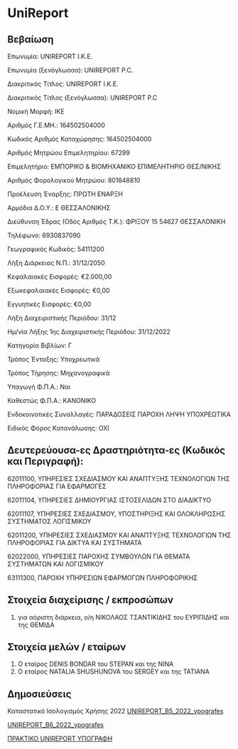 # UniReport
## Βεβαίωση

Επωνυμία: UNIREPORT Ι.Κ.Ε.

Επωνυμία (ξενόγλωσσα): UNIREPORT P.C.

Διακριτικός Τίτλος: UNIREPORT Ι.Κ.Ε.

Διακριτικός Τίτλος (ξενόγλωσσα): UNIREPORT P.C

Νομική Μορφή: ΙΚΕ

Αριθμός Γ.Ε.ΜΗ.: 164502504000

Κωδικός Αριθμός Καταχώρησης: 164502504000

Αριθμός Μητρώου Επιμελητηρίου: 67299

Επιμελητήριο: ΕΜΠΟΡΙΚΟ & ΒΙΟΜΗΧΑΝΙΚΟ ΕΠΙΜΕΛΗΤΗΡΙΟ ΘΕΣ/ΝΙΚΗΣ

Αριθμός Φορολογικού Μητρώου: 801848810

Προέλευση Έναρξης: ΠΡΩΤΗ ΕΝΑΡΞΗ

Αρμόδια Δ.Ο.Υ.: Ε ΘΕΣΣΑΛΟΝΙΚΗΣ

Διεύθυνση Έδρας (Οδός Αριθμός Τ.Κ.): ΦΡΙΞΟΥ 15 54627 ΘΕΣΣΑΛΟΝΙΚΗ

Τηλέφωνο: 6930837090

Γεωγραφικός Κωδικός: 54111200

Λήξη Διάρκειας Ν.Π.: 31/12/2050

Κεφαλαιακές Εισφορές: €2.000,00

Εξωκεφαλαιακές Εισφορές: €0,00

Εγγυητικές Εισφορές: €0,00

Λήξη Διαχειριστικής Περιόδου: 31/12

Ημ/νία Λήξης 1ης Διαχειριστικής Περιόδου: 31/12/2022

Κατηγορία Βιβλίων: Γ

Τρόπος Ένταξης: Υποχρεωτικά

Τρόπος Τήρησης: Μηχανογραφικά

Υπαγωγή Φ.Π.Α.: Ναι

Καθεστώς Φ.Π.Α.: ΚΑΝΟΝΙΚΟ

Ενδοκοινοτικές Συναλλαγές: ΠΑΡΑΔΟΣΕΙΣ ΠΑΡΟΧΗ ΛΗΨΗ ΥΠΟΧΡΕΩΤΙΚΑ

Ειδικός Φόρος Κατανάλωσης: ΟΧΙ

## Δευτερεύουσα-ες Δραστηριότητα-ες (Κωδικός και Περιγραφή):

62011100, ΥΠΗΡΕΣΙΕΣ ΣΧΕΔΙΑΣΜΟΥ ΚΑΙ ΑΝΑΠΤΥΞΗΣ ΤΕΧΝΟΛΟΓΙΩΝ ΤΗΣ ΠΛΗΡΟΦΟΡΙΑΣ ΓΙΑ ΕΦΑΡΜΟΓΕΣ

62011104, ΥΠΗΡΕΣΙΕΣ ΔΗΜΙΟΥΡΓΙΑΣ ΙΣΤΟΣΕΛΙΔΩΝ ΣΤΟ ΔΙΑΔΙΚΤΥΟ

62011107, ΥΠΗΡΕΣΙΕΣ ΣΧΕΔΙΑΣΜΟΥ, ΥΠΟΣΤΗΡΙΞΗΣ ΚΑΙ ΟΛΟΚΛΗΡΩΣΗΣ ΣΥΣΤΗΜΑΤΟΣ ΛΟΓΙΣΜΙΚΟΥ

62011200, ΥΠΗΡΕΣΙΕΣ ΣΧΕΔΙΑΣΜΟΥ ΚΑΙ ΑΝΑΠΤΥΞΗΣ ΤΕΧΝΟΛΟΓΙΩΝ ΤΗΣ ΠΛΗΡΟΦΟΡΙΑΣ ΓΙΑ ΔΙΚΤΥΑ ΚΑΙ
ΣΥΣΤΗΜΑΤΑ

62022000, ΥΠΗΡΕΣΙΕΣ ΠΑΡΟΧΗΣ ΣΥΜΒΟΥΛΩΝ ΓΙΑ ΘΕΜΑΤΑ ΣΥΣΤΗΜΑΤΩΝ ΚΑΙ ΛΟΓΙΣΜΙΚΟΥ

63111300, ΠΑΡΟΧΗ ΥΠΗΡΕΣΙΩΝ ΕΦΑΡΜΟΓΩΝ ΠΛΗΡΟΦΟΡΙΚΗΣ

## Στοιχεία διαχείρισης / εκπροσώπων
1. για αόριστη διάρκεια, ο/η ΝΙΚΟΛΑΟΣ ΤΣΑΝΤΙΚΙΔΗΣ του ΕΥΡΙΠΙΔΗΣ και της ΘΕΜΙΔΑ

## Στοιχεία μελών / εταίρων
1. Ο εταίρος DENIS BONDAR του STEPAN και της NINA
2. Ο εταίρος NATALIA SHUSHUNOVA του SERGEY και της TATIANA

## Δημοσιεύσεις
Καταστατικό
Ισολογισμός Χρήσης 2022
[UNIREPORT_Β5_2022_ypografes](https://unireport.gr/UNIREPORT_%CE%925_2022_ypografes.pdf)

[UNIREPORT_Β6_2022_ypografes](https://unireport.gr/UNIREPORT_%CE%926_2022_ypografes.pdf)

[ΠΡΑΚΤΙΚΟ UNIREPORT ΥΠΟΓΡΑΦΗ](https://github.com/denis-bondar/unireport/blob/gh-pages/%CE%A0%CE%A1%CE%91%CE%9A%CE%A4%CE%99%CE%9A%CE%9F%20UNIREPORT%20%CE%A5%CE%A0%CE%9F%CE%93%CE%A1%CE%91%CE%A6%CE%97.PDF)

